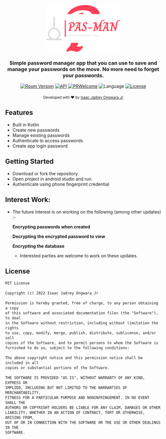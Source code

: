 <div align="center">
  <img src="/assets/logo_text.png" alt="PasMan" height="150">
  <h3>Simple password manager app that you can use to save and manage your passwords on the move. No more need to forget your passwords.</h3>

  [![Room Version](https://img.shields.io/badge/room_version-2.4.3-orange)](https://developer.android.com/jetpack/androidx/releases/room#version_243_3)
  [![API](https://img.shields.io/badge/API-23%2B-brightgreen.svg?style=flat)](https://android-arsenal.com/api?level=23)
  [![PRWelcome](https://img.shields.io/badge/PRs-welcome-brightgreen.svg)](https://github.com/isaacjadrey/PasMan/pulls)
  ![Language](https://img.shields.io/badge/language-Kotlin-orange.svg)
  [![License](https://img.shields.io/badge/license-MIT-blue.svg)](https://github.com/isaacjadrey/PasMan/LICENSE)

  <sub>Developed with ❤︎ by
  <a href="https://github.com/isaacjadrey">Isaac Jadrey Ongwara Jr</a>
</div>

## Features
- Built in Kotlin
- Create new passwords
- Manage existing passwords
- Authenticate to access passwords
- Create app login password

## Getting Started
- Download or fork the repository
- Open project in android studio and run
- Authenticate using phone fingerprint credential

## Interest Work:
- The future interest is on working on the following (among other updates) :-

  **Encrypting passwords when created**
  
  **Decrypting the encrypted password to view**
 
  **Encrypting the database**
  
  * Interested parties are welcome to work on these updates.


License
----------

    MIT License

    Copyright (c) 2022 Isaac Jadrey Ongwara Jr

    Permission is hereby granted, free of charge, to any person obtaining a copy
    of this software and associated documentation files (the "Software"), to deal
    in the Software without restriction, including without limitation the rights
    to use, copy, modify, merge, publish, distribute, sublicense, and/or sell
    copies of the Software, and to permit persons to whom the Software is
    furnished to do so, subject to the following conditions:

    The above copyright notice and this permission notice shall be included in all
    copies or substantial portions of the Software.

    THE SOFTWARE IS PROVIDED "AS IS", WITHOUT WARRANTY OF ANY KIND, EXPRESS OR
    IMPLIED, INCLUDING BUT NOT LIMITED TO THE WARRANTIES OF MERCHANTABILITY,
    FITNESS FOR A PARTICULAR PURPOSE AND NONINFRINGEMENT. IN NO EVENT SHALL THE
    AUTHORS OR COPYRIGHT HOLDERS BE LIABLE FOR ANY CLAIM, DAMAGES OR OTHER
    LIABILITY, WHETHER IN AN ACTION OF CONTRACT, TORT OR OTHERWISE, ARISING FROM,
    OUT OF OR IN CONNECTION WITH THE SOFTWARE OR THE USE OR OTHER DEALINGS IN THE
    SOFTWARE.
